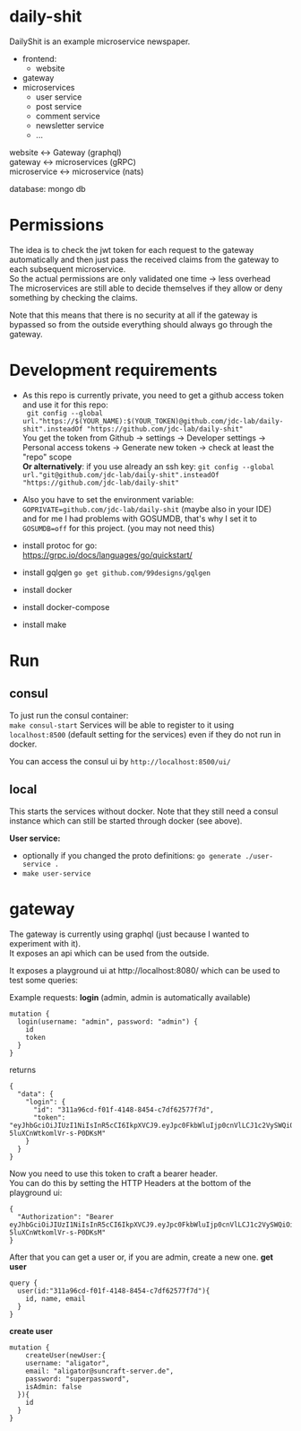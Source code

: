 # daily-shit
DailyShit is an example microservice newspaper.

* frontend:
    * website
* gateway
* microservices
    * user service
    * post service
    * comment service
    * newsletter service
    * ...
    
website <-> Gateway (graphql)  
gateway <-> microservices (gRPC)  
microservice <-> microservice (nats) 

database: mongo db

# Permissions

The idea is to check the jwt token for each request to the gateway automatically
and then just pass the received claims from the gateway to each subsequent microservice.  
So the actual permissions are only validated one time -> less overhead  
The microservices are still able to decide themselves if they allow or deny something
by checking the claims.

Note that this means that there is no security at all if the gateway is bypassed
so from the outside everything should always go through the gateway.

# Development requirements

* As this repo is currently private, you need to get a github access token and use it for this repo:  
` git config --global url."https://$(YOUR_NAME):$(YOUR_TOKEN)@github.com/jdc-lab/daily-shit".insteadOf "https://github.com/jdc-lab/daily-shit"`  
You get the token from Github -> settings -> Developer settings -> Personal access tokens -> Generate new token -> check at least the "repo" scope  
__Or alternatively__: if you use already an ssh key:
`git config --global url."git@github.com/jdc-lab/daily-shit".insteadOf "https://github.com/jdc-lab/daily-shit"`
* Also you have to set the environment variable:  
`GOPRIVATE=github.com/jdc-lab/daily-shit` (maybe also in your IDE)  
and for me I had problems with GOSUMDB, that's why I set it to `GOSUMDB=off` for this project. (you may not need this)

* install protoc for go:  
https://grpc.io/docs/languages/go/quickstart/
* install gqlgen `go get github.com/99designs/gqlgen`
* install docker
* install docker-compose
* install make

# Run
## consul
To just run the consul container:  
`make consul-start` 
Services will be able to register to it using `localhost:8500` (default setting for the services) even if they do not run in docker.  

You can access the consul ui by `http://localhost:8500/ui/`

## local
This starts the services without docker. Note that they still need a consul instance which can still be started through docker (see above).  

__User service:__
* optionally if you changed the proto definitions: `go generate ./user-service .`   
* `make user-service`  

# gateway

The gateway is currently using graphql (just because I wanted to experiment with it).  
It exposes an api which can be used from the outside.

It exposes a playground ui at http://localhost:8080/ which can be used to test some queries:

Example requests:
__login__ (admin, admin is automatically available)
```
mutation {
  login(username: "admin", password: "admin") {
    id
    token
  }
}
```
returns  
```
{
  "data": {
    "login": {
      "id": "311a96cd-f01f-4148-8454-c7df62577f7d",
      "token": "eyJhbGciOiJIUzI1NiIsInR5cCI6IkpXVCJ9.eyJpc0FkbWluIjp0cnVlLCJ1c2VySWQiOiIzMTFhOTZjZC1mMDFmLTQxNDgtODQ1NC1jN2RmNjI1NzdmN2QiLCJleHBpcmVzIjoxNjAzMTM5MTIyfQ.IMPTE6RmGDIrLX56UQ7-5luXCnWtkomlVr-s-P0DKsM"
    }
  }
}
```

Now you need to use this token to craft a bearer header.   
You can do this by setting the HTTP Headers at the bottom of the playground ui:
```
{
  "Authorization": "Bearer eyJhbGciOiJIUzI1NiIsInR5cCI6IkpXVCJ9.eyJpc0FkbWluIjp0cnVlLCJ1c2VySWQiOiIzMTFhOTZjZC1mMDFmLTQxNDgtODQ1NC1jN2RmNjI1NzdmN2QiLCJleHBpcmVzIjoxNjAzMTM5MTIyfQ.IMPTE6RmGDIrLX56UQ7-5luXCnWtkomlVr-s-P0DKsM"
}
```

After that you can get a user or, if you are admin, create a new one.
__get user__
```
query {
  user(id:"311a96cd-f01f-4148-8454-c7df62577f7d"){
    id, name, email
  }
}
```

__create user__
```
mutation {
 	createUser(newUser:{
    username: "aligator",
    email: "aligator@suncraft-server.de",
    password: "superpassword",
    isAdmin: false
  }){
    id
  }
}
```